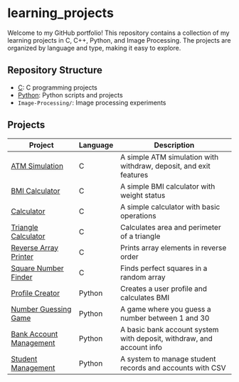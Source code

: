 # learning_projects
Welcome to my GitHub portfolio! This repository contains a collection of my learning projects in C, C++, Python, and Image Processing. The projects are organized by language and type, making it easy to explore.

## Repository Structure

- [C](https://github.com/ahmetelindag/learning_projects/tree/C): C programming projects 
- [Python](https://github.com/ahmetelindag/learning_projects/tree/Python): Python scripts and projects
- `Image-Processing/`: Image processing experiments

## Projects
| Project | Language | Description |
|---------|----------|-------------|
|[ATM Simulation](https://github.com/ahmetelindag/learning_projects/tree/C/atm_simulation) | C | A simple ATM simulation with withdraw, deposit, and exit features
|[BMI Calculator](https://github.com/ahmetelindag/learning_projects/tree/C/bmi_calculator) | C | A simple BMI calculator with weight status
|[Calculator](https://github.com/ahmetelindag/learning_projects/tree/C/calculator) | C | A simple calculator with basic operations
|[Triangle Calculator](https://github.com/ahmetelindag/learning_projects/tree/C/triangle_calculator) | C | Calculates area and perimeter of a triangle
|[Reverse Array Printer](https://github.com/ahmetelindag/learning_projects/tree/C/reverse_array) | C | Prints array elements in reverse order
[Square Number Finder](https://github.com/ahmetelindag/learning_projects/tree/C/square_finder) | C | Finds perfect squares in a random array 
|[Profile Creator](https://github.com/ahmetelindag/learning_projects/tree/Python/profile_creator) | Python | Creates a user profile and calculates BMI
|[Number Guessing Game](https://github.com/ahmetelindag/learning_projects/tree/Python/number_guessing_game) | Python | A game where you guess a number between 1 and 30
|[Bank Account Management](https://github.com/ahmetelindag/learning_projects/tree/Python/bank_account_management) | Python | A basic bank account system with deposit, withdraw, and account info
|[Student Management](https://github.com/ahmetelindag/learning_projects/tree/Python/student_management) | Python | A system to manage student records and accounts with CSV
